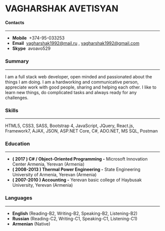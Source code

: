 # VAGHARSHAK AVETISYAN

#### Contacts
***
* **Mobile**  &nbsp;+374-95-033253
* **Email** &nbsp;vagharshak1992@mail.ru , vagharshak1992@gmail.com
* **Skype** &nbsp;avoavo529

### Summary
***
I am a full stack web developer, open minded and passionated about the things I am doing. I am a hardworking and communicative person, appreciate work with good people, sharing and helping each other. I like to learn new things, do complicated tasks and always ready for any challenges.

### Skills
***
HTML5, CSS3, SASS, Bootstrap 4, JavaScript, JQuery, React.js, Framework7, AJAX, JSON, ASP.NET Core, C#, ADO.NET, MS SQL, Postman

### Education
***
* **( 2017 ) C# / Object-Oriented Programming -** Microsoft Innovation Center Armenia, Yerevan (Armenia)
* **( 2008-2013 ) Thermal Power Engineering -** State Engineering University of Armenia, Yerevan (Armenia)
* **( 2007-2010 ) Accounting -** Yerevan basic college of Haybusak University, Yerevan (Armenia)

### Languages
***
* **English** (Reading-B2, Writing-B2, Speaking-B2, Listening-B2)
* **Russian** (Reading-C2, Writing-C1, Speaking-C1, Listening-C1)
* **Armenian** (Native) 
